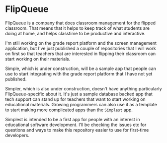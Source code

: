 FlipQueue
=====

FlipQueue is a company that does classroom management for the flipped classroom. That means that it helps to keep track of what students are doing at home, and helps classtime to be productive and interactive.

I'm still working on the grade report platform and the screen management application, but I've just published a couple of repositories that I will work on first so that teachers that are interested in flipping their classroom can start working on their materials.

Simple, which is under construction, will be a sample app that people can use to start integrating with the grade report platform that I have not yet published.

Simpler, which is also under construction, doesn't have anything particularly FlipQueue-specific about it. It's just a sample database backed app that tech support can stand up for teachers that want to start working on educational materials. Growing programmers can also use it as a template to start making more complicated apps than the `Simplest` app. 

Simplest is intended to be a first app for people with an interest in educational software development. I'll be checking the issues etc for questions and ways to make this repository easier to use for first-time developers.